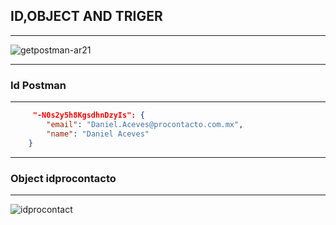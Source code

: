 ## ID,OBJECT AND TRIGER

-----

![getpostman-ar21](https://user-images.githubusercontent.com/91232190/166068250-9d717472-ef98-46e9-8c5e-a45e90e15deb.png)

-----

### Id Postman

-----


```Json
     "-N0s2y5h8KgsdhnDzyIs": {
        "email": "Daniel.Aceves@procontacto.com.mx",
        "name": "Daniel Aceves"
    }
 ```


-----

### Object idprocontacto

-----

![idprocontact](https://user-images.githubusercontent.com/91232190/166290668-9482a224-3f52-40e5-b0b4-e329c77d24ff.PNG)


